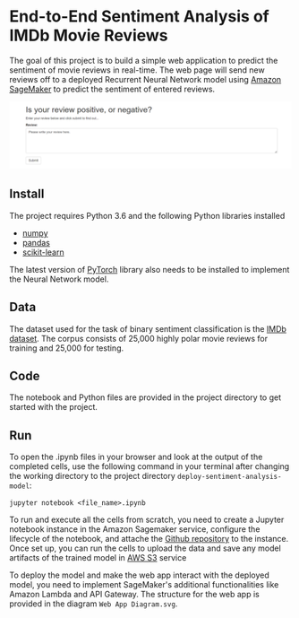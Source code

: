 # End-to-End Sentiment Analysis of IMDb Movie Reviews

The goal of this project is to build a simple web application to predict the sentiment of movie reviews in real-time. The web page will send new reviews off to a deployed Recurrent Neural Network model using [Amazon SageMaker](https://aws.amazon.com/sagemaker/) to predict the sentiment of entered reviews. 

<img src="website/website.png">

## Install

The project requires Python 3.6 and the following Python libraries installed   
  - [numpy](https://numpy.org/)
  - [pandas](https://pandas.pydata.org/)
  - [scikit-learn](https://scikit-learn.org/stable/)

The latest version of [PyTorch](https://pytorch.org/) library also needs to be installed to implement the Neural Network model.

## Data

The dataset used for the task of binary sentiment classification is the [IMDb dataset](http://ai.stanford.edu/~amaas/data/sentiment/). The corpus consists of 25,000 highly polar movie reviews for training and 25,000 for testing. 

## Code

The notebook and Python files are provided in the project directory to get started with the project. 

## Run

To open the .ipynb files in your browser and look at the output of the completed cells, use the following command in your terminal after changing the working directory to the project directory `deploy-sentiment-analysis-model`:
```
jupyter notebook <file_name>.ipynb
```

To run and execute all the cells from scratch, you need to create a Jupyter notebook instance in the Amazon Sagemaker service, configure the lifecycle of the notebook, and attache the [Github repository](https://github.com/wchowdhu/deploy-sentiment-analysis-model) to the instance. Once set up, you can run the cells to upload the data and save any model artifacts of the trained model in [AWS S3](https://aws.amazon.com/s3/) service

To deploy the model and make the web app interact with the deployed model, you need to implement SageMaker's additional functionalities like Amazon Lambda and API Gateway. The structure for the web app is provided in the diagram `Web App Diagram.svg`.




